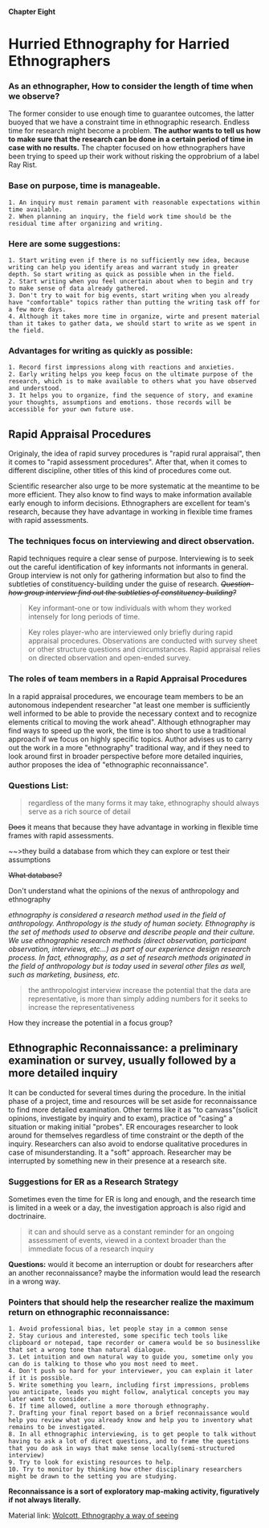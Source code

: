 **Chapter Eight**
# Hurried Ethnography for Harried Ethnographers
### As an ethnographer, How to consider the length of time when we observe?
The former consider to use enough time to guarantee outcomes, the latter buoyed that we have a constraint time in ethnographic research. Endless time for research might become a problem. **The author wants to tell us how to make sure that the research can be done in a certain period of time in case with no results.** The chapter focused on how ethnographers have been trying to speed up their work without risking the opprobrium of a label Ray Rist.

### Base on purpose, time is manageable.
    1. An inquiry must remain parament with reasonable expectations within time available.
    2. When planning an inquiry, the field work time should be the residual time after organizing and writing.

### Here are some suggestions:
    1. Start writing even if there is no sufficiently new idea, because writing can help you identify areas and warrant study in greater depth. So start writing as quick as possible when in the field.
    2. Start writing when you feel uncertain about when to begin and try to make sense of data already gathered.
    3. Don't try to wait for big events, start writing when you already have "comfortable" topics rather than putting the writing task off for a few more days.
    4. Although it takes more time in organize, wirte and present material than it takes to gather data, we should start to write as we spent in the field.

### Advantages for writing as quickly as possible:
    1. Record first impressions along with reactions and anxieties.
    2. Early writing helps you keep focus on the ultimate purpose of the research, which is to make available to others what you have observed and understood.
    3. It helps you to organize, find the sequence of story, and examine your thoughts, assumptions and emotions. those records will be accessible for your own future use.

## Rapid Appraisal Procedures
Originaly, the idea of rapid survey procedures is "rapid rural appraisal", then it comes to "rapid assessment procedures". After that, when it comes to different discipline, other titles of this kind of procedures come out.

Scientific researcher also urge to be more systematic at the meantime to be more efficient. They also know to find ways to make information available early enough to inform decisions. Ethnographers are excellent for team's research, because they have advantage in working in flexible time frames with rapid assessments.

### The techniques focus on interviewing and direct observation.
Rapid techniques require a clear sense of purpose. Interviewing is to seek out the careful identification of key informants not informants in general.
Group interview is not only for gathering information but also to find the subtleties of constituency-building under the guise of research. ~~*Question-how group interview find out the subtleties of constituency-building?*~~
>Key informant-one or tow individuals with whom they worked intensely for long periods of time.

>Key roles player-who are interviewed only briefly during rapid appraisal procedures.
Observations are conducted with survey sheet or other structure questions and circumstances.
Rapid appraisal relies on directed observation and open-ended survey.

### The roles of team members in a Rapid Appraisal Procedures
In a rapid appraisal procedures, we encourage team members to be an autonomous independent researcher "at least one member is sufficiently well informed to be able to provide the necessary context and to recognize elements critical to moving the work ahead".
Although ethnographer may find ways to speed up the work, the time is too short to use a traditional approach if we focus on highly specific topics. Author advises us to carry out the work in a more "ethnography" traditional way, and if they need to look around first in broader perspective before more detailed inquiries, author proposes the idea of "ethnographic reconnaissance".

### Questions List:
>regardless of the many forms it may take, ethnography should always serve as a rich source of detail

~~Does~~ it means that because they have advantage in working in flexible time frames with rapid assessments.

~~>they build a database from which they can explore or test their assumptions

~~What database?~~

Don't understand what the opinions of the nexus of anthropology and ethnography

*ethnography is considered a research method used in the field of anthropology.
Anthropology is the study of human society. Ethnography is the set of methods used to observe and describe people and their culture.
We use ethnographic research methods (direct observation, participant observation, interviews, etc…) as part of our experience design research process. In fact, ethnography, as a set of research methods originated in the field of anthropology but is today used in several other files as well, such as marketing, business, etc.*

>the anthropologist interview increase the potential that the data are representative, is more than simply adding numbers for it seeks to increase the representativeness

How they increase the potential in a focus group?

## Ethnographic Reconnaissance: a preliminary examination or survey, usually followed by a more detailed inquiry
It can be conducted for several times during the procedure. In the initial phase of a project, time and resources will be set aside for reconnaissance to find more detailed examination. Other terms like it as "to canvass"(solicit opinions, investigate by inquiry and to exam), practice of "casing" a situation or making initial "probes".
ER encourages researcher to look around for themselves regardless of time constraint or the depth of the inquiry. Researchers can also avoid to endorse qualitative procedures in case of misunderstanding. It a "soft" approach. Researcher may be interrupted by something new in their presence at a research site.

### Suggestions for ER as a Research Strategy
Sometimes even the time for ER is long and enough, and the research time is limited in a week or a day, the investigation approach is also rigid and doctrinaire.
>it can and should serve as a constant reminder for an ongoing assessment of events, viewed in a context broader than the immediate focus of a research inquiry

**Questions:** would it become an interruption or doubt for researchers after an another reconnaissance? maybe the information would lead the research in a wrong way.

### Pointers that should help the researcher realize the maximum return on ethnographic reconnaissance:
    1. Avoid professional bias, let people stay in a common sense
    2. Stay curious and interested, some specific tech tools like clipboard or notepad, tape recorder or camera would be so businesslike that set a wrong tone than natural dialogue.
    3. Let intuition and own natural way to guide you, sometime only you can do is talking to those who you most need to meet.
    4. Don't push so hard for your interviewer, you can explain it later if it is possible.
    5. Write something you learn, including first impressions, problems you anticipate, leads you might follow, analytical concepts you may later want to consider.
    6. If time allowed, outline a more thorough ethnography.
    7. Drafting your final report based on a brief reconnaissance would help you review what you already know and help you to inventory what remains to be investigated.
    8. In all ethnographic interviewing, is to get people to talk without having to ask a lot of direct questions, and to frame the questions that you do ask in ways that make sense locally(semi-structured interview)
    9. Try to look for existing resources to help.
    10. Try to monitor by thinking how other disciplinary researchers might be drawn to the setting you are studying.
**Reconnaissance is a sort of exploratory map-making activity, figuratively if not always literally.**

Material link: [Wolcott, Ethnography a way of seeing](https://1drv.ms/b/s!Ak55tr-1XMS7pExMtMOsW5F1w4t7)
